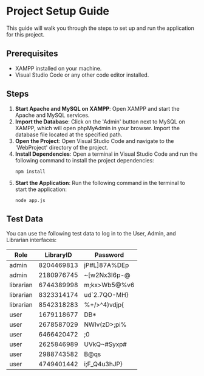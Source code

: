 # Project Setup Guide

This guide will walk you through the steps to set up and run the application for this project.

## Prerequisites

- XAMPP installed on your machine.
- Visual Studio Code or any other code editor installed.

## Steps

1. **Start Apache and MySQL on XAMPP**: Open XAMPP and start the Apache and MySQL services.
2. **Import the Database**: Click on the 'Admin' button next to MySQL on XAMPP, which will open phpMyAdmin in your browser. Import the database file located at the specified path.
3. **Open the Project**: Open Visual Studio Code and navigate to the 'WebProject' directory of the project.
4. **Install Dependencies**: Open a terminal in Visual Studio Code and run the following command to install the project dependencies:
    ```
    npm install
    ```
5. **Start the Application**: Run the following command in the terminal to start the application:
    ```
    node app.js
    ```

## Test Data

You can use the following test data to log in to the User, Admin, and Librarian interfaces:

| Role       | LibraryID   | Password      |
|------------|-------------|---------------|
| admin      | 8204469813  | jP#L]87A%DEp  |
| admin      | 2180976745  | ~[w2Nx3I6p-@  |
| librarian  | 6744389998  | m;kx>Wb5@%v6  |
| librarian  | 8323314174  | ud`2.7QO-MH}  |
| librarian  | 8542318283  | %+/>^4)vdjp{  |
| user       | 1679118677  | DB*|ezz/|S6J  |
| user       | 2678587029  | NWIv(zD>;pi%  |
| user       | 6466420472  | ;0|}{aNk2zt-  |
| user       | 2625846989  | UVkQ~#Syxp#   |
| user       | 2988743582  | B@qs|p!MK^b`  |
| user       | 4749401442  | i;F_Q4u3hJP}  |
